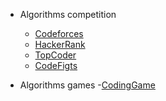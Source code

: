 - Algorithms competition

    - [Codeforces](codeforces.com)
    - [HackerRank](hackerrank.com)
    - [TopCoder](topcoder.com)
    - [CodeFigts](https://codefights.com)

- Algorithms games
    -[CodingGame](https://www.codingame.com/)
